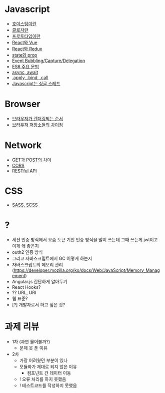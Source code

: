 # Javascript
  - [호이스팅이란](./answers.md/#호이스팅이란)
  - [클로저란](./answers.md/#클로저란)
  - [프로토타입이란](./answers.md/#프로토타입이란)
  - [React와 Vue](./answers.md/#react와-vue)
  - [React와 Redux](./answers.md/#react와-redux)
  - [state와 prop](./answers.md/#state와-prop)
  - [Event Bubbling/Capture/Delegation](./answers.md/#event-bubblingcapturedelegation)
  - [ES6 주요 문법](./answers.md/#es6-주요-문법)
  - [async, await](./answers.md#async,-await)
  - [.apply, .bind, .call](./answers.md/#.apply,-.bind,-.call)
  - [Javascript는 싱글 스레드](./answers.md/#javascript는-싱글-스레드)
# Browser
  - [브라우저가 렌더링되는 순서](./answers.md/#웹-페이지가-렌더링되는-과정)
  - [브라우저 저장소들의 차이점](./answers.md/#브라우저-저장소들의-차이점)
# Network
  - [GET과 POST의 차이](./answers.md/#get과-post의-차이)
  - [CORS](./answers.md/#cors)
  - [RESTful API](./answers.md/#restful-api)
# CSS
  - [SASS, SCSS](./answers.md/#sass-scss)

# ?
- 세션 인증 방식에서 요즘 토큰 기반 인증 방식을 많이 쓰는데 그때 쓰는게 jwt이고 이게 왜 좋은지
- outh2 인증 방식
- 그리고 자바스크립트에서 GC 어떻게 하는지
- 자바스크립트의 메모리 관리 (https://developer.mozilla.org/ko/docs/Web/JavaScript/Memory_Management)
- Angular.js 간단하게 알아두기
- React Hooks?
- ?? URL, URI
- 웹 표준?
- [?] 개발자로서 하고 싶은 것?

# 과제 리뷰
  - 1차 (과연 물어볼까?)
    - 문제 못 푼 이유
  - 2차
    - 가장 어려웠던 부분이 있나
    - 모듈화가 제대로 되지 않은 이유
      - 컴포넌트 간 데이터 이동
    - ! 오류 처리를 하지 못했음
    - ! 테스트코드를 작성하지 못했음 